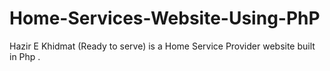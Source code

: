 # Home-Services-Website-Using-PhP
Hazir E Khidmat (Ready to serve) is a Home Service Provider website built in Php .
